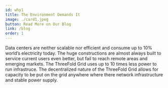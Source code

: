 ```yaml
---
id: why1
title: The Environment Demands It
image: ./card1.jpeg
button: Read More on Our Blog
link: /blog
order: 1
---
```


Data centers are neither scalable nor efficient and consume up to 10% world’s electricity today. The huge constructions are almost always built to service current users even better, but fail to reach remote areas and emerging markets. The ThreeFold Grid uses up to 10 times less power to run infrastruce. The decentralized nature of the ThreeFold Grid allows for capacity to be put on the grid anywhere where there network infrastructure and stable power supply.
